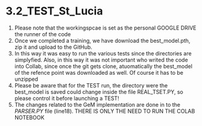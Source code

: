 # 3.2_TEST_St_Lucia

1. Please note that the workingspcae is set as the personal GOOGLE DRIVE the runner of the code
2. Once we completed a training, we have download the best_model.pth, zip it and upload to the GitHub.
3. In this way it was easy to run the various tests since the directories are simplyfied. Also, in this way it was not important who writed the code into Collab, since once the git gets clone, atuomatically the best_model of the refence point was downloaded as well. Of course it has to be unzipped
4. Please be aware that for the TEST run, the directory were the best_model is saved could change inside the file REAL_TSET.PY, so please control it before launching a TEST!
5. The changes related to the GeM implementation are done in to the *PARSER.PY* file (line18). THERE IS ONLY THE NEED TO RUN THE COLAB NOTEBOOK
